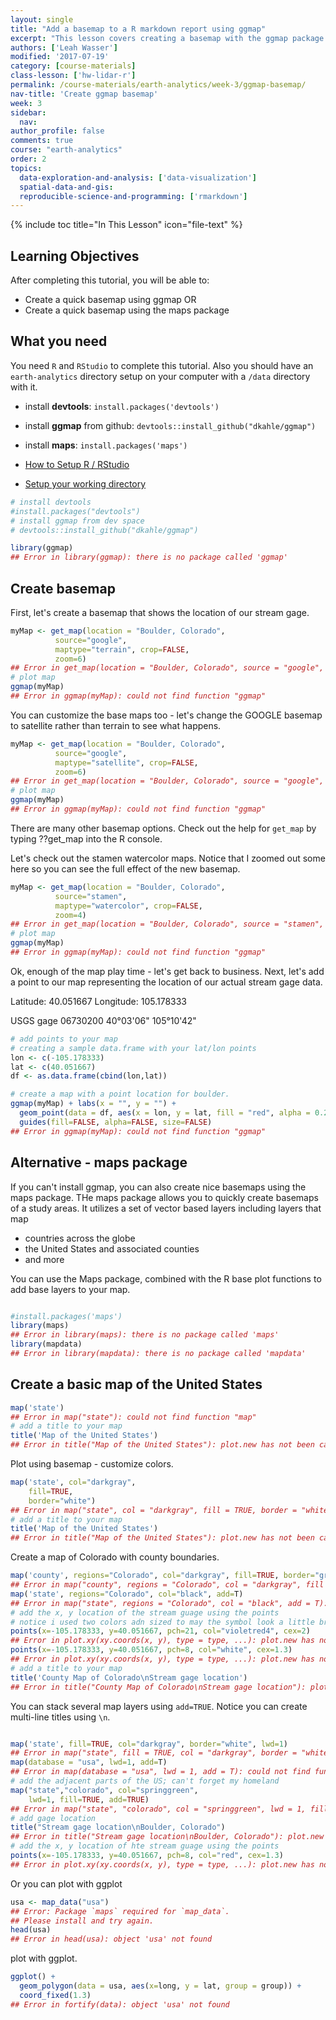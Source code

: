 ```yaml
---
layout: single
title: "Add a basemap to a R markdown report using ggmap"
excerpt: "This lesson covers creating a basemap with the ggmap package in R. As a backup it also covers the map package given some ongoing bugs with ggmap!"
authors: ['Leah Wasser']
modified: '2017-07-19'
category: [course-materials]
class-lesson: ['hw-lidar-r']
permalink: /course-materials/earth-analytics/week-3/ggmap-basemap/
nav-title: 'Create ggmap basemap'
week: 3
sidebar:
  nav:
author_profile: false
comments: true
course: "earth-analytics"
order: 2
topics:
  data-exploration-and-analysis: ['data-visualization']
  spatial-data-and-gis:
  reproducible-science-and-programming: ['rmarkdown']
---
```


{% include toc title="In This Lesson" icon="file-text" %}


<div class='notice--success' markdown="1">

## <i class="fa fa-graduation-cap" aria-hidden="true"></i> Learning Objectives

After completing this tutorial, you will be able to:

* Create a quick basemap using ggmap OR
* Create a quick basemap using the maps package

## <i class="fa fa-check-square-o fa-2" aria-hidden="true"></i> What you need

You need `R` and `RStudio` to complete this tutorial. Also you should have
an `earth-analytics` directory setup on your computer with a `/data`
directory with it.

* install **devtools**: `install.packages('devtools')`
* install **ggmap** from github: `devtools::install_github("dkahle/ggmap")`
* install **maps**: `install.packages('maps')`

* [How to Setup R / RStudio](/course-materials/earth-analytics/week-1/setup-r-rstudio/)
* [Setup your working directory](/course-materials/earth-analytics/week-1/setup-working-directory/)

</div>


```r
# install devtools
#install.packages("devtools")
# install ggmap from dev space
# devtools::install_github("dkahle/ggmap")

library(ggmap)
## Error in library(ggmap): there is no package called 'ggmap'
```

## Create basemap

First, let's create a basemap that shows the location of our stream gage.



```r
myMap <- get_map(location = "Boulder, Colorado",
          source="google",
          maptype="terrain", crop=FALSE,
          zoom=6)
## Error in get_map(location = "Boulder, Colorado", source = "google", maptype = "terrain", : could not find function "get_map"
# plot map
ggmap(myMap)
## Error in ggmap(myMap): could not find function "ggmap"
```

You can customize the base maps too - let's change the GOOGLE basemap to satellite
rather than terrain to see what happens.


```r
myMap <- get_map(location = "Boulder, Colorado",
          source="google",
          maptype="satellite", crop=FALSE,
          zoom=6)
## Error in get_map(location = "Boulder, Colorado", source = "google", maptype = "satellite", : could not find function "get_map"
# plot map
ggmap(myMap)
## Error in ggmap(myMap): could not find function "ggmap"
```

There are many other basemap options. Check out the help for `get_map`  by
typing ??get_map into the R console.

Let's check out the stamen watercolor maps. Notice that I zoomed out some here
so you can see the full effect of the new basemap.


```r
myMap <- get_map(location = "Boulder, Colorado",
          source="stamen",
          maptype="watercolor", crop=FALSE,
          zoom=4)
## Error in get_map(location = "Boulder, Colorado", source = "stamen", maptype = "watercolor", : could not find function "get_map"
# plot map
ggmap(myMap)
## Error in ggmap(myMap): could not find function "ggmap"
```

Ok, enough of the map play time - let's get back to business.
Next, let's add a point to our map representing the location of our actual stream
gage data.

Latitude: 40.051667
Longitude: 105.178333

USGS gage 06730200
40°03'06"	105°10'42"



```r
# add points to your map
# creating a sample data.frame with your lat/lon points
lon <- c(-105.178333)
lat <- c(40.051667)
df <- as.data.frame(cbind(lon,lat))

# create a map with a point location for boulder.
ggmap(myMap) + labs(x = "", y = "") +
  geom_point(data = df, aes(x = lon, y = lat, fill = "red", alpha = 0.2), size = 5, shape = 19) +
  guides(fill=FALSE, alpha=FALSE, size=FALSE)
## Error in ggmap(myMap): could not find function "ggmap"
```

## Alternative - maps package

If you can't install ggmap, you can also create nice basemaps using the maps
package. THe maps package allows you to quickly create basemaps of a study areas.
It utilizes a set of vector based layers including layers that map

* countries across the globe
* the United States and associated counties
* and more

You can use the Maps package, combined with the R base plot functions to add
base layers to your map.


```r

#install.packages('maps')
library(maps)
## Error in library(maps): there is no package called 'maps'
library(mapdata)
## Error in library(mapdata): there is no package called 'mapdata'
```

## Create a basic map of the United States


```r
map('state')
## Error in map("state"): could not find function "map"
# add a title to your map
title('Map of the United States')
## Error in title("Map of the United States"): plot.new has not been called yet
```

Plot using basemap - customize colors.


```r
map('state', col="darkgray",
    fill=TRUE,
    border="white")
## Error in map("state", col = "darkgray", fill = TRUE, border = "white"): could not find function "map"
# add a title to your map
title('Map of the United States')
## Error in title("Map of the United States"): plot.new has not been called yet
```

Create a map of Colorado with county boundaries.


```r
map('county', regions="Colorado", col="darkgray", fill=TRUE, border="grey80")
## Error in map("county", regions = "Colorado", col = "darkgray", fill = TRUE, : could not find function "map"
map('state', regions="Colorado", col="black", add=T)
## Error in map("state", regions = "Colorado", col = "black", add = T): could not find function "map"
# add the x, y location of the stream guage using the points
# notice i used two colors adn sized to may the symbol look a little brighter
points(x=-105.178333, y=40.051667, pch=21, col="violetred4", cex=2)
## Error in plot.xy(xy.coords(x, y), type = type, ...): plot.new has not been called yet
points(x=-105.178333, y=40.051667, pch=8, col="white", cex=1.3)
## Error in plot.xy(xy.coords(x, y), type = type, ...): plot.new has not been called yet
# add a title to your map
title('County Map of Colorado\nStream gage location')
## Error in title("County Map of Colorado\nStream gage location"): plot.new has not been called yet
```

You can stack several map layers using `add=TRUE`. Notice you can create multi-line
titles using `\n`.


```r

map('state', fill=TRUE, col="darkgray", border="white", lwd=1)
## Error in map("state", fill = TRUE, col = "darkgray", border = "white", : could not find function "map"
map(database = "usa", lwd=1, add=T)
## Error in map(database = "usa", lwd = 1, add = T): could not find function "map"
# add the adjacent parts of the US; can't forget my homeland
map("state","colorado", col="springgreen",
    lwd=1, fill=TRUE, add=TRUE)
## Error in map("state", "colorado", col = "springgreen", lwd = 1, fill = TRUE, : could not find function "map"
# add gage location
title("Stream gage location\nBoulder, Colorado")
## Error in title("Stream gage location\nBoulder, Colorado"): plot.new has not been called yet
# add the x, y location of hte stream guage using the points
points(x=-105.178333, y=40.051667, pch=8, col="red", cex=1.3)
## Error in plot.xy(xy.coords(x, y), type = type, ...): plot.new has not been called yet
```




Or you can plot with ggplot


```r
usa <- map_data("usa")
## Error: Package `maps` required for `map_data`.
## Please install and try again.
head(usa)
## Error in head(usa): object 'usa' not found
```

plot with ggplot.


```r
ggplot() +
  geom_polygon(data = usa, aes(x=long, y = lat, group = group)) +
  coord_fixed(1.3)
## Error in fortify(data): object 'usa' not found
```
